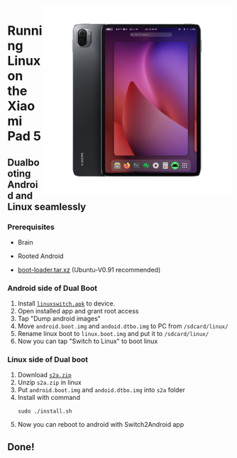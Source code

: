 <img align="right" src="../../assets/nabu.png" width="425" alt="Linux Running On A Xiaomi Pad 5">


# Running Linux on the Xiaomi Pad 5

## Dualbooting Android and Linux seamlessly

### Prerequisites

- Brain

- Rooted Android

- [boot-loader.tar.xz](https://mega.nz/folder/CVMGEAiB#7oazR3wpkKdAH2eZChtRTg) (Ubuntu-V0.91 recommended)

### Android side of Dual Boot

1) Install [`linuxswitch.apk`](https://github.com/timoxa0/Switch2Linux-Nabu/releases/download/v1.0.2/linuxswitch.apk) to device.
2) Open installed app and grant root access
3) Tap "Dump android images"
4) Move `android.boot.img` and `andoid.dtbo.img` to PC from `/sdcard/linux/`
5) Rename linux boot to `linux.boot.img` and put it to `/sdcard/linux/`
6) Now you can tap "Switch to Linux" to boot linux


### Linux side of Dual boot

1) Download [`s2a.zip`](https://github.com/timoxa0/Switch2Linux-Nabu/releases/download/v1.0.1/s2a.zip)
2) Unzip `s2a.zip` in linux
3) Put `android.boot.img` and `andoid.dtbo.img` into `s2a` folder
4) Install with command
    ```console
    sudo ./install.sh
    ```
5) Now you can reboot to android with Switch2Android app

## Done!
